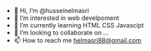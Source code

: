 - 👋 Hi, I’m @husseinelmasri
- 👀 I’m interested in web develpoment
- 🌱 I’m currently learning HTML CSS Javascipt
- 💞️ I’m looking to collaborate on ...
- 📫 How to reach me helmasri88@gmail.com

<!---
husseinelmasri/husseinelmasri is a ✨ special ✨ repository because its `README.md` (this file) appears on your GitHub profile.
You can click the Preview link to take a look at your changes.
--->
